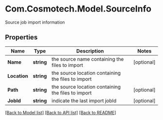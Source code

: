 # Com.Cosmotech.Model.SourceInfo
Source job import information

## Properties

Name | Type | Description | Notes
------------ | ------------- | ------------- | -------------
**Name** | **string** | the source name containing the files to import | [optional] 
**Location** | **string** | the source location containing the files to import | 
**Path** | **string** | the source location containing the files to import | [optional] 
**JobId** | **string** | indicate the last import jobId | [optional] 

[[Back to Model list]](../README.md#documentation-for-models) [[Back to API list]](../README.md#documentation-for-api-endpoints) [[Back to README]](../README.md)


